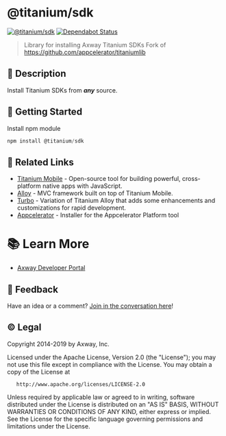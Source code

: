 # @titanium/sdk

[![@titanium/sdk](https://img.shields.io/npm/v/@titanium/sdk.png)](https://www.npmjs.com/package/@titanium/sdk)
[![Dependabot Status](https://api.dependabot.com/badges/status?host=github&repo=brentonhouse/titanium-sdk)](https://dependabot.com)

> Library for installing Axway Titanium SDKs
> Fork of https://github.com/appcelerator/titaniumlib



## 📝 Description

Install Titanium SDKs from ***any*** source.

## 🚀 Getting Started

Install npm module

```JavaScript
npm install @titanium/sdk
```

## 🔗 Related Links

- [Titanium Mobile](https://www.npmjs.com/package/titanium) - Open-source tool for building powerful, cross-platform native apps with JavaScript.
- [Alloy](https://www.npmjs.com/package/alloy) - MVC framework built on top of Titanium Mobile.
- [Turbo](https://www.npmjs.com/package/@titanium/turbo) - Variation of Titanium Alloy that adds some enhancements and customizations for rapid development.
- [Appcelerator](https://www.npmjs.com/package/appcelerator) - Installer for the Appcelerator Platform tool

# 📚 Learn More

- [Axway Developer Portal](https://developer.axway.com)

## 📣 Feedback

Have an idea or a comment?  [Join in the conversation here](https://github.com/brentonhouse/titanium-sdk/issues)! 

## ©️ Legal


Copyright 2014-2019 by Axway, Inc.

   Licensed under the Apache License, Version 2.0 (the "License");
   you may not use this file except in compliance with the License.
   You may obtain a copy of the License at

       http://www.apache.org/licenses/LICENSE-2.0

   Unless required by applicable law or agreed to in writing, software
   distributed under the License is distributed on an "AS IS" BASIS,
   WITHOUT WARRANTIES OR CONDITIONS OF ANY KIND, either express or implied.
   See the License for the specific language governing permissions and
   limitations under the License.